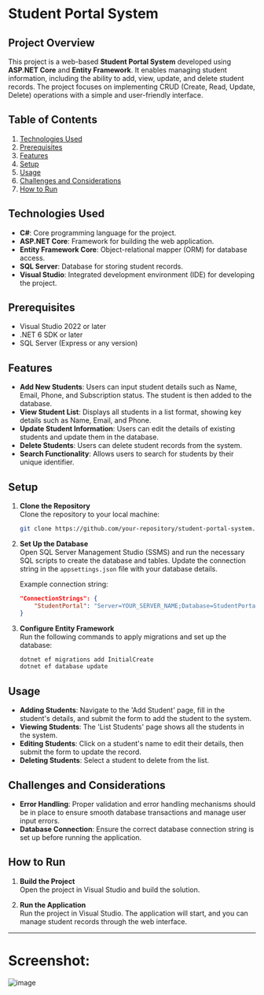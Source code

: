 
# Student Portal System

## Project Overview
This project is a web-based **Student Portal System** developed using **ASP.NET Core** and **Entity Framework**. It enables managing student information, including the ability to add, view, update, and delete student records. The project focuses on implementing CRUD (Create, Read, Update, Delete) operations with a simple and user-friendly interface.

## Table of Contents
1. [Technologies Used](#technologies-used)
2. [Prerequisites](#prerequisites)
3. [Features](#features)
4. [Setup](#setup)
5. [Usage](#usage)
6. [Challenges and Considerations](#challenges-and-considerations)
7. [How to Run](#how-to-run)

## Technologies Used
- **C#**: Core programming language for the project.
- **ASP.NET Core**: Framework for building the web application.
- **Entity Framework Core**: Object-relational mapper (ORM) for database access.
- **SQL Server**: Database for storing student records.
- **Visual Studio**: Integrated development environment (IDE) for developing the project.

## Prerequisites
- Visual Studio 2022 or later
- .NET 6 SDK or later
- SQL Server (Express or any version)

## Features
- **Add New Students**: Users can input student details such as Name, Email, Phone, and Subscription status. The student is then added to the database.
- **View Student List**: Displays all students in a list format, showing key details such as Name, Email, and Phone.
- **Update Student Information**: Users can edit the details of existing students and update them in the database.
- **Delete Students**: Users can delete student records from the system.
- **Search Functionality**: Allows users to search for students by their unique identifier.

## Setup
1. **Clone the Repository**  
   Clone the repository to your local machine:
   ```bash
   git clone https://github.com/your-repository/student-portal-system.git
   ```

2. **Set Up the Database**  
   Open SQL Server Management Studio (SSMS) and run the necessary SQL scripts to create the database and tables. Update the connection string in the `appsettings.json` file with your database details.

   Example connection string:
   ```json
   "ConnectionStrings": {
       "StudentPortal": "Server=YOUR_SERVER_NAME;Database=StudentPortalDB;Trusted_Connection=True;"
   }
   ```

3. **Configure Entity Framework**  
   Run the following commands to apply migrations and set up the database:
   ```bash
   dotnet ef migrations add InitialCreate
   dotnet ef database update
   ```

## Usage
- **Adding Students**: Navigate to the 'Add Student' page, fill in the student's details, and submit the form to add the student to the system.
- **Viewing Students**: The 'List Students' page shows all the students in the system.
- **Editing Students**: Click on a student's name to edit their details, then submit the form to update the record.
- **Deleting Students**: Select a student to delete from the list.
  
## Challenges and Considerations
- **Error Handling**: Proper validation and error handling mechanisms should be in place to ensure smooth database transactions and manage user input errors.
- **Database Connection**: Ensure the correct database connection string is set up before running the application.

## How to Run
1. **Build the Project**  
   Open the project in Visual Studio and build the solution.
   
2. **Run the Application**  
   Run the project in Visual Studio. The application will start, and you can manage student records through the web interface.

---

# Screenshot:
![image](https://github.com/user-attachments/assets/c4463802-788c-44dd-b4f4-75a27c837df7)
